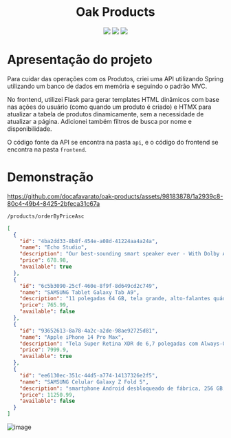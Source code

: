 <div align="center">
  <h1>Oak Products</h1>
  <img src="https://img.shields.io/badge/java-%23ED8B00.svg?style=for-the-badge&logo=openjdk&logoColor=white">
  <img src="https://img.shields.io/badge/-Spring-6DB33F?logo=spring&style=for-the-badge&logoColor=white"></img>
<img src="https://camo.githubusercontent.com/ff5bae8b465bd0867d4f1b51360e74b93efc962e62c025001c0af0cdf067d496/68747470733a2f2f696d672e736869656c64732e696f2f62616467652f507974686f6e2d3134333534433f7374796c653d666f722d7468652d6261646765266c6f676f3d707974686f6e266c6f676f436f6c6f723d7768697465">
</div>

# Apresentação do projeto
Para cuidar das operações com os Produtos, criei uma API utilizando Spring utilizando um banco de dados em memória e seguindo o padrão MVC.

No frontend, utilizei Flask para gerar templates HTML dinâmicos com base nas ações do usuário (como quando um produto é criado) e HTMX para atualizar a tabela de produtos dinamicamente, sem a necessidade de atualizar a página. Adicionei também filtros de busca por nome e disponibilidade.

O código fonte da API se encontra na pasta `api`, e o código do frontend se encontra na pasta `frontend`.

# Demonstração
https://github.com/docafavarato/oak-products/assets/98183878/1a2939c8-80c4-49b4-8425-2bfeca31c67a

`/products/orderByPriceAsc`
```json
[
  {
    "id": "4ba2dd33-8b8f-454e-a08d-41224aa4a24a",
    "name": "Echo Studio",
    "description": "Our best-sounding smart speaker ever - With Dolby Atmos, spatial audio processing technology, and Alexa | Charcoal",
    "price": 678.98,
    "available": true
  },
  {
    "id": "6c5b3090-25cf-460e-8f9f-8d649cd2c749",
    "name": "SAMSUNG Tablet Galaxy Tab A9",
    "description": "11 polegadas 64 GB, tela grande, alto-falantes quádruplos, chipset atualizado, visor multijanela, fino, leve, design durável, versão dos EUA, 2024, prata",
    "price": 765.99,
    "available": false
  },
  {
    "id": "93652613-8a78-4a2c-a2de-98ae92725d81",
    "name": "Apple iPhone 14 Pro Max",
    "description": "Tela Super Retina XDR de 6,7 polegadas com Always-On e ProMotion.",
    "price": 7999.9,
    "available": true
  },
  {
    "id": "ee6130ec-351c-44d5-a774-14137326e2f5",
    "name": "SAMSUNG Celular Galaxy Z Fold 5",
    "description": "smartphone Android desbloqueado de fábrica, 256 GB, tela grande de 7,6 polegadas para streaming, jogos, visualização de aplicativo duplo",
    "price": 11250.99,
    "available": false
  }
]
```
![image](https://github.com/docafavarato/oak-products/assets/98183878/2314ffa4-4253-4820-b198-4027051cb010)

